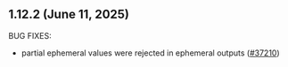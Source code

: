 ## 1.12.2 (June 11, 2025)


BUG FIXES:

* partial ephemeral values were rejected in ephemeral outputs ([#37210](https://github.com/hashicorp/terraform/issues/37210))


